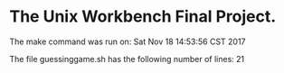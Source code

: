 # The Unix Workbench Final Project. 

The make command was run on: 
Sat Nov 18 14:53:56 CST 2017

The file guessinggame.sh has the following number of lines: 
21
